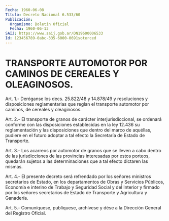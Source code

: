 ```yaml
---
Fecha: 1960-06-08
Título: Decreto Nacional 6.533/60
Publicación:
  Organismo: Boletín Oficial
  Fecha: 1960-06-13
SAIJ: https://www.saij.gob.ar/DN19600006533
Id: 123456789-0abc-335-6000-0691soterced
---
```

# TRANSPORTE AUTOMOTOR POR CAMINOS DE CEREALES Y OLEAGINOSOS.

<a id="1"></a>
Art. 1.- Deróganse los decs. 25.822/48 y 14.878/49 y resoluciones    y    disposiciones  reglamentarias  que  reglan  el transporte  automotor  por  caminos,  de  cereales  y  oleaginosos.

<a id="2"></a>
Art. 2.- El transporte de granos de carácter interjurisdiccional,  se  ordenará  conforme  con las disposiciones establecidas en la ley 12.436 su reglamentación y las disposiciones  que  dentro  del marco de aquéllas,  pudiere  en  el futuro adoptar a tal efecto la  Secretaría de Estado de Transporte.

<a id="3"></a>
Art.  3.- Los acarreos por automotor de granos que se lleven a cabo dentro  de  las  jurisdicciones  de las provincias interesadas por  estos porteos, quedarán sujetos a las  determinaciones  que  a tal efecto dictaren las mismas.

<a id="4"></a>
Art.  4.-  El presente decreto será refrendado por los señores ministros secretarios  de  Estado,  en los departamentos de Obras y Servicios  Públicos, Economía e interino  de  Trabajo  y  Seguridad Social y del  Interior  y  firmado  por  los señores secretarios de Estado de Transporte y Agricultura y Ganadería.

<a id="5"></a>
Art.  5.-  Comuníquese,  publíquese,  archívese  y  dése  a la Dirección General del Registro Oficial.